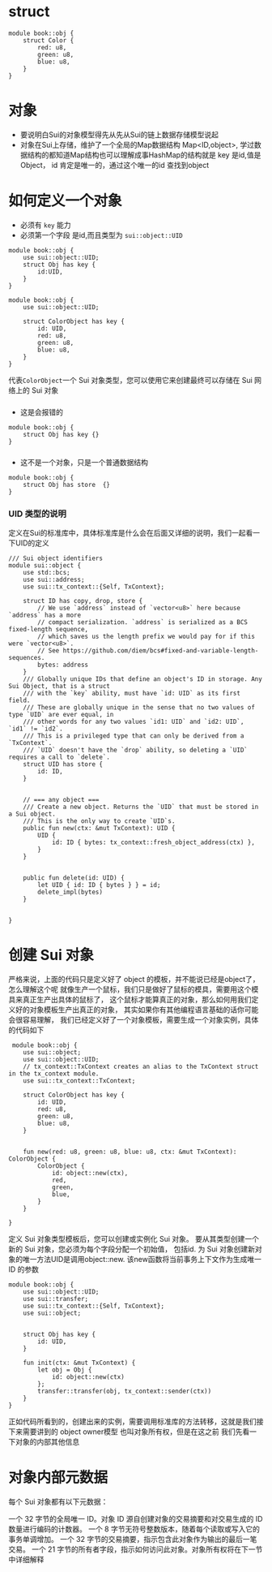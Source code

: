 # struct
```Move
module book::obj {
    struct Color {
        red: u8,
        green: u8,
        blue: u8,
    }
}
```

# 对象
- 要说明白Sui的对象模型得先从先从Sui的链上数据存储模型说起
- 对象在Sui上存储，维护了一个全局的Map数据结构  Map<ID,object>,
学过数据结构的都知道Map结构也可以理解成事HashMap的结构就是 key 是id,值是Object，
id 肯定是唯一的，通过这个唯一的id 查找到object

# 如何定义一个对象
- 必须有 `key` 能力
- 必须第一个字段 是id,而且类型为 `sui::object::UID`

```move
module book::obj {
    use sui::object::UID;
    struct Obj has key {
        id:UID,
    }
}

```

```Move
module book::obj {
    use sui::object::UID;
    
    struct ColorObject has key {
        id: UID,
        red: u8,
        green: u8,
        blue: u8,
    }
}
```
代表`ColorObject`一个 Sui 对象类型，您可以使用它来创建最终可以存储在 Sui 网络上的 Sui 对象






### 
- 这是会报错的
```move
module book::obj {
    struct Obj has key {}
}

```


### 
- 这不是一个对象，只是一个普通数据结构
```move
module book::obj {
    struct Obj has store  {}
}

```





### UID 类型的说明
定义在Sui的标准库中，具体标准库是什么会在后面又详细的说明，我们一起看一下UID的定义

```move
/// Sui object identifiers
module sui::object {
    use std::bcs;
    use sui::address;
    use sui::tx_context::{Self, TxContext};
    
    struct ID has copy, drop, store {
        // We use `address` instead of `vector<u8>` here because `address` has a more
        // compact serialization. `address` is serialized as a BCS fixed-length sequence,
        // which saves us the length prefix we would pay for if this were `vector<u8>`.
        // See https://github.com/diem/bcs#fixed-and-variable-length-sequences.
        bytes: address
    }
    /// Globally unique IDs that define an object's ID in storage. Any Sui Object, that is a struct
    /// with the `key` ability, must have `id: UID` as its first field.
    /// These are globally unique in the sense that no two values of type `UID` are ever equal, in
    /// other words for any two values `id1: UID` and `id2: UID`, `id1` != `id2`.
    /// This is a privileged type that can only be derived from a `TxContext`.
    /// `UID` doesn't have the `drop` ability, so deleting a `UID` requires a call to `delete`.
    struct UID has store {
        id: ID,
    }
    

    // === any object ===
    /// Create a new object. Returns the `UID` that must be stored in a Sui object.
    /// This is the only way to create `UID`s.
    public fun new(ctx: &mut TxContext): UID {
        UID {
            id: ID { bytes: tx_context::fresh_object_address(ctx) },
        }
    }


    public fun delete(id: UID) {
        let UID { id: ID { bytes } } = id;
        delete_impl(bytes)
    }


}

```
# 创建 Sui 对象
严格来说，上面的代码只是定义好了 object 的模板，并不能说已经是object了，怎么理解这个呢
就像生产一个鼠标，我们只是做好了鼠标的模具，需要用这个模具来真正生产出具体的鼠标了，
这个鼠标才能算真正的对象，那么如何用我们定义好的对象模板生产出真正的对象，
其实如果你有其他编程语言基础的话你可能会很容易理解，
我们已经定义好了一个对象模板，需要生成一个对象实例，具体的代码如下


```move
 module book::obj {
    use sui::object;
    use sui::object::UID;
    // tx_context::TxContext creates an alias to the TxContext struct in the tx_context module.
    use sui::tx_context::TxContext;

    struct ColorObject has key {
        id: UID,
        red: u8,
        green: u8,
        blue: u8,
    }
    
    
    fun new(red: u8, green: u8, blue: u8, ctx: &mut TxContext): ColorObject {
        ColorObject {
            id: object::new(ctx),
            red,
            green,
            blue,
        }
    }

}
```

定义 Sui 对象类型模板后，您可以创建或实例化 Sui 对象。
要从其类型创建一个新的 Sui 对象，您必须为每个字段分配一个初始值，
包括id. 为 Sui 对象创建新对象的唯一方法UID是调用object::new. 
该new函数将当前事务上下文作为生成唯一 ID 的参数


```move
module book::obj {
    use sui::object::UID;
    use sui::transfer;
    use sui::tx_context::{Self, TxContext};
    use sui::object;


    struct Obj has key {
        id: UID,
    }
    
    fun init(ctx: &mut TxContext) {
        let obj = Obj {
            id: object::new(ctx)
        };
        transfer::transfer(obj, tx_context::sender(ctx))
    }
}

```




正如代码所看到的，创建出来的实例，需要调用标准库的方法转移，这就是我们接下来需要讲到的 object owner模型
也叫对象所有权，但是在这之前 我们先看一下对象的内部其他信息

# 对象内部元数据
每个 Sui 对象都有以下元数据：

一个 32 字节的全局唯一 ID。对象 ID 源自创建对象的交易摘要和对交易生成的 ID 数量进行编码的计数器。
一个 8 字节无符号整数版本，随着每个读取或写入它的事务单调增加。
一个 32 字节的交易摘要，指示包含此对象作为输出的最后一笔交易。
一个 21 字节的所有者字段，指示如何访问此对象。对象所有权将在下一节中详细解释






